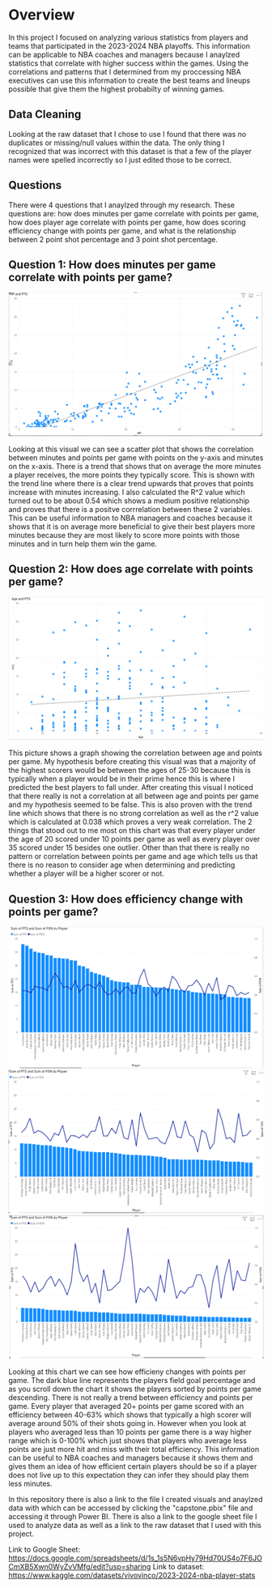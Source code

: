 # Overview

In this project I focused on analyzing various statistics from players and teams that participated in the 2023-2024 NBA playoffs. This information can be applicable to NBA coaches and managers because I anaylzed statistics that correlate with higher success within the games. Using the correlations and patterns that I determined from my proccessing NBA executives can use this information to create the best teams and lineups possible that give them the highest probabilty of winning games. 

## Data Cleaning

Looking at the raw dataset that I chose to use I found that there was no duplicates or missing/null values within the data. The only thing I recognized that was incorrect with this dataset is that a few of the player names were spelled incorrectly so I just edited those to be correct.

## Questions

There were 4 questions that I anaylzed through my research. These questions are: how does minutes per game correlate with points per game, how does player age correlate with points per game, how does scoring efficiency change with points per game, and what is the relationship between 2 point shot percentage and 3 point shot percentage.

## Question 1: How does minutes per game correlate with points per game?

![Screenshot](https://github.com/Tommy-Fugal/capstone/blob/main/MPG-PPG)

Looking at this visual we can see a scatter plot that shows the correlation between minutes and points per game with points on the y-axis and minutes on the x-axis. There is a trend that shows that on average the more minutes a player receives, the more points they typically score. This is shown with the trend line where there is a clear trend upwards that proves that points increase with minutes increasing. I also calculated the R^2 value which turned out to be about 0.54 which shows a medium positive relationship and proves that there is a positve corrrelation between these 2 variables. This can be useful information to NBA managers and coaches because it shows that it is on average more beneficial to give their best players more minutes because they are most likely to score more points with those minutes and in turn help them win the game.

## Question 2: How does age correlate with points per game?

![Screenshot](https://github.com/Tommy-Fugal/capstone/blob/main/AGE-PPG)

This picture shows a graph showing the correlation between age and points per game. My hypothesis before creating this visual was that a majority of the highest scorers would be between the ages of 25-30 because this is typically when a player would be in their prime hence this is where I predicted the best players to fall under. After creating this visual I noticed that there really is not a correlation at all between age and points per game and my hypothesis seemed to be false. This is also proven with the trend line which shows that there is no strong correlation as well as the r^2 value which is calculated at 0.038 which proves a very weak correlation. The 2 things that stood out to me most on this chart was that every player under the age of 20 scored under 10 points per game as well as every player over 35 scored under 15 besides one outlier. Other than that there is really no pattern or correlation between points per game and age which tells us that there is no reason to consider age when determining and predicting whether a player will be a higher scorer or not.

## Question 3: How does efficiency change with points per game?

![Screenshot](https://github.com/Tommy-Fugal/capstone/blob/main/EFF-PPG1)
![Screenshot](https://github.com/Tommy-Fugal/capstone/blob/main/EFF-PPG2)
![Screenshot](https://github.com/Tommy-Fugal/capstone/blob/main/EFF-PPG3)


Looking at this chart we can see how efficieny changes with points per game. The dark blue line represents the players field goal percentage and as you scroll down the chart it shows the players sorted by points per game descending. There is not really a trend between efficiency and points per game. Every player that averaged 20+ points per game scored with an efficiency between 40-63% which shows that typically a high scorer will average around 50% of their shots going in. However when you look at players who averaged less than 10 points per game there is a way higher range which is 0-100% which just shows that players who average less points are just more hit and miss with their total efficiency. This information can be useful to NBA coaches and managers because it shows them and gives them an idea of how efficient certain players should be so if a player does not live up to this expectation they can infer they should play them less minutes.


In this repository there is also a link to the file I created visuals and anaylzed data with which can be accessed by clicking the "capstone.pbix" file and accessing it through Power BI. There is also a link to the google sheet file I used to analyze data as well as a link to the raw dataset that I used with this project.

Link to Google Sheet: https://docs.google.com/spreadsheets/d/1s_1s5N6vpHy79Hd70US4o7F6JOCmXB5Xwn0WyZvVMfg/edit?usp=sharing
Link to dataset: https://www.kaggle.com/datasets/vivovinco/2023-2024-nba-player-stats
